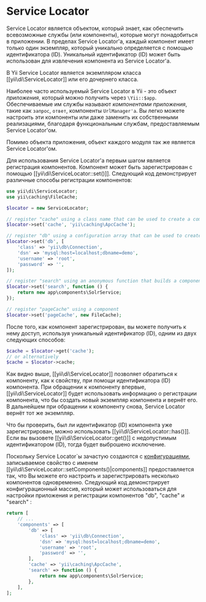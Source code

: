 Service Locator
===============

Service Locator является объектом, который знает, как обеспечить всевозможные службы (или компоненты), которые могут понадобиться в приложении. 
В пределах Service Locator'а, каждый компонент имеет только один экземпляр, который уникально определяется  с помощью идентификатора (ID). 
Уникальный идентификатор (ID) может быть использован для извлечения компонента из Service Locator'а. 

В Yii Service Locator является экземпляром класса [[yii\di\ServiceLocator]] или его дочернего класса.

Наиболее часто используемый Service Locator в Yii - это объект *приложения*, который можно получить через 
`\Yii::$app`. Обеспечиваемые им службы называют *компонентами приложения*, такие как `запрос`, `ответ`, компоненты 
`UrlManager'а`. Вы легко можете настроить эти компоненты или даже заменить их собственными реализациями, 
благодаря функциональным службам, предоставляемым  Service Locator'ом.

Помимо объекта приложения, объект каждого модуля так же является Service Locator'ом.

Для использования Service Locator'а первым шагом является регистрация компонентов. 
Компонент может быть зарегистрирован с помощью [[yii\di\ServiceLocator::set()]]. 
Следующий код демонстрирует различные способы регистрации компонентов:

```php
use yii\di\ServiceLocator;
use yii\caching\FileCache;

$locator = new ServiceLocator;

// register "cache" using a class name that can be used to create a component
$locator->set('cache', 'yii\caching\ApcCache');

// register "db" using a configuration array that can be used to create a component
$locator->set('db', [
    'class' => 'yii\db\Connection',
    'dsn' => 'mysql:host=localhost;dbname=demo',
    'username' => 'root',
    'password' => '',
]);

// register "search" using an anonymous function that builds a component
$locator->set('search', function () {
    return new app\components\SolrService;
});

// register "pageCache" using a component
$locator->set('pageCache', new FileCache);
```

После того, как компонент зарегистрирован, вы можете получить к нему доступ, используя уникальный идентификатор (ID), 
одним из двух следующих способов:

```php
$cache = $locator->get('cache');
// or alternatively
$cache = $locator->cache;
```

Как видно выше, [[yii\di\ServiceLocator]] позволяет обратиться к компоненту, как к свойству, 
при помощи идентификатора (ID) компонента.
При обращении к компоненту впервые, [[yii\di\ServiceLocator]] будет использовать информацию о регистрации компонента, 
что бы создать новый экземпляр компонента и вернёт его. 
В дальнейшем  при обращении к компоненту  снова, Service Locator вернёт тот же экземпляр. 


Что бы проверить, был ли идентификатор (ID) компонента уже зарегистрирован, можно использовать  [[yii\di\ServiceLocator::has()]].
Если вы вызовете [[yii\di\ServiceLocator::get()]] с недопустимым идентификатором (ID), тогда будет выброшено исключение.



Поскольку Service Locator`ы зачастую создаются с [конфигурациями](concept-configurations.md), 
записываемое свойство с именем [[yii\di\ServiceLocator::setComponents()|components]] предоставляется так, 
что Вы можете его настроить и зарегистрировать несколько компонентов одновременно.
Следующий код демонстрирует конфигурационный массив, 
который может использоваться для настройки приложения и регистрации компонентов  "db", "cache" и "search" :

```php
return [
    // ...
    'components' => [
        'db' => [
            'class' => 'yii\db\Connection',
            'dsn' => 'mysql:host=localhost;dbname=demo',
            'username' => 'root',
            'password' => '',
        ],
        'cache' => 'yii\caching\ApcCache',
        'search' => function () {
            return new app\components\SolrService;
        },
    ],
];
```
